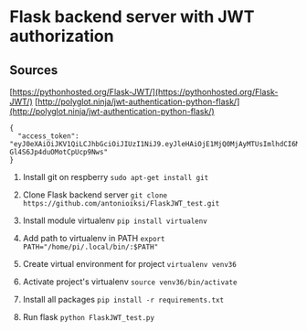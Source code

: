 # Flask backend server with JWT authorization

## Sources
[https://pythonhosted.org/Flask-JWT/](https://pythonhosted.org/Flask-JWT/)
[http://polyglot.ninja/jwt-authentication-python-flask/](http://polyglot.ninja/jwt-authentication-python-flask/)



```
{
  "access_token": "eyJ0eXAiOiJKV1QiLCJhbGciOiJIUzI1NiJ9.eyJleHAiOjE1MjQ0MjAyMTUsImlhdCI6MTUyNDQxOTkxNSwibmJmIjoxNTI0NDE5OTE1LCJpZGVudGl0eSI6MX0.RIzLFtgR7w_qhKE0ZAu-Gl4S6Jp4duOMotCpUcp9Nws"
}
```


1. Install git on respberry
`sudo apt-get install git`

1. Clone Flask backend server
`git clone https://github.com/antonioiksi/FlaskJWT_test.git`

1. Install module virtualenv
`pip install virtualenv`

1. Add path to virtualenv in PATH
`export PATH="/home/pi/.local/bin/:$PATH"`

1. Create virtual environment for project
`virtualenv venv36`

1. Activate project's virtualenv
`source venv36/bin/activate`

1. Install all packages
`pip install -r requirements.txt`

1. Run flask
`python FlaskJWT_test.py`
